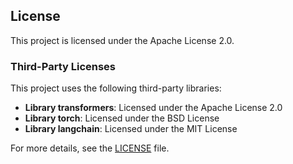 ## License

This project is licensed under the Apache License 2.0. 

### Third-Party Licenses

This project uses the following third-party libraries:

- **Library transformers**: Licensed under the Apache License 2.0
- **Library torch**: Licensed under the BSD License
- **Library langchain**: Licensed under the MIT License

For more details, see the [LICENSE](LICENSE) file.
